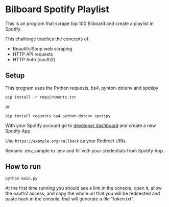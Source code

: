 # Bilboard Spotify Playlist

This is an program that scrape top 100 Bilboard and create a playlist in Spotify.


This challenge teaches the concepts of:

 - BeautifulSoup web scraping
 - HTTP API requests
 - HTTP Auth (oauth2)

## Setup

This program uses the Python requests, bs4, pyhton-dotenv and spotipy

```
pip install -r requirements.txt
```
or

```
pip install requests bs4 python-dotenv spotipy
```
With your Spotify account go to [developer dashboard](https://developer.spotify.com/dashboard/) and create a new Spotify App.

Use `https://example.org/callback` as your Redirect URIs.

Rename .env_sample to .env and fill with your credentials from Spotify App.

## How to run

```
python main.py
```

At the first time running you should see a link in the console, open it, allow the oauth2 access, and copy the whole url that you will be redirected and paste back in the console, that will generate a file "token.txt".